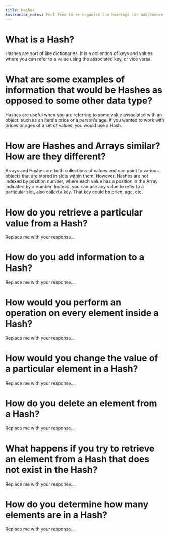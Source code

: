 ```yaml
---
title: Hashes
instructor_notes: Feel free to re-organize the headings (or add/remove headings) below. We included the headings for your benefit, but it's 100% fine if you want to write your responses in some different structure.
---
```


# What is a Hash?

Hashes are sort of like dictionaries. It is a collection of keys and values where you can refer to a value using the associated key, or vice versa.

# What are some examples of information that would be Hashes as opposed to some other data type?

Hashes are useful when you are referring to some value associated with an object, such as an item's price or a person's age. If you wanted to work with prices or ages of a set of values, you would use a Hash.

# How are Hashes and Arrays similar? How are they different?

Arrays and Hashes are both collections of values and can point to various objects that are stored in slots within them.
However, Hashes are not indexed by position number, where each value has a position in the Array indicated by a number. Instead, you can use any value to refer to a particular slot, also called a key. That key could be price, age, etc.

# How do you retrieve a particular value from a Hash?

Replace me with your response...

# How do you add information to a Hash?

Replace me with your response...

# How would you perform an operation on every element inside a Hash?

Replace me with your response...

# How would you change the value of a particular element in a Hash?

Replace me with your response...

# How do you delete an element from a Hash?

Replace me with your response...

# What happens if you try to retrieve an element from a Hash that does not exist in the Hash?

Replace me with your response...

# How do you determine how many elements are in a Hash?

Replace me with your response...